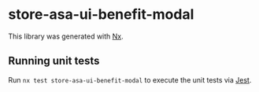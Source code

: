 # store-asa-ui-benefit-modal

This library was generated with [Nx](https://nx.dev).

## Running unit tests

Run `nx test store-asa-ui-benefit-modal` to execute the unit tests via [Jest](https://jestjs.io).
